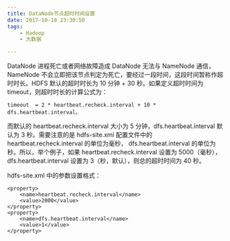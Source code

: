 ```yaml
---
title: DataNode节点超时时间设置
date: 2017-10-18 23:30:50
tags: 
	- Hadoop
	- 大数据

---
```


DataNode 进程死亡或者网络故障造成 DataNode 无法与 NameNode 通信，NameNode 不会立即把该节点判定为死亡，要经过一段时间，这段时间暂称作超时时长。HDFS 默认的超时时长为 10 分钟 + 30 秒。如果定义超时时间为 timeout，则超时时长的计算公式为：

    timeout  = 2 * heartbeat.recheck.interval + 10 * dfs.heartbeat.interval。
<!-- more -->

而默认的 heartbeat.recheck.interval 大小为 5 分钟，dfs.heartbeat.interval 默认为 3 秒。需要注意的是 hdfs-site.xml 配置文件中的 heartbeat.recheck.interval 的单位为毫秒， dfs.heartbeat.interval 的单位为秒。所以，举个例子，如果 heartbeat.recheck.interval 设置为 5000（毫秒），dfs.heartbeat.interval 设置为 3（秒，默认），则总的超时时间为 40 秒。
	

hdfs-site.xml 中的参数设置格式：

	<property>
        <name>heartbeat.recheck.interval</name>
        <value>2000</value>
	</property>
	<property>
        <name>dfs.heartbeat.interval</name>
        <value>1</value>
	</property>
